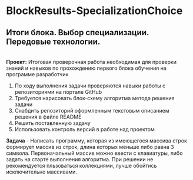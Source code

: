 # BlockResults-SpecializationChoice
## Итоги блока. Выбор специализации. Передовые технологии.
\
**Проект:** Итоговая проверочная работа необходимая для проверки знаний и навыков по прохождению первого блока обучения на программе разработчик

1. По ходу выполнения задачи проверяются навыки работы с репозиториями на портале GitHub
2. Требуется нарисовать блок-схему алгоритма метода решения задачи
3. Снабдить репозиторий оформленным текстовым описанием решения в файле README
4. Решить поставленную задачу
5. Использовать контроль версий в работе над проектом

**Задача** - Написать программу, которая из имеющегося массива строк формирует массив из строк, длина которых меньше либо равна 3 символа. Первоначальный массив можно ввести с клавиатуры, либо задать на старте выполнения алгоритма. При решении не рекомендуется пльзоваться коллекциями, лучше обойтись исключительно массивами.



